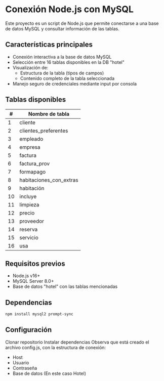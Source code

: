 # Conexión Node.js con MySQL

Este proyecto es un script de Node.js que permite conectarse a una base de datos MySQL y consultar información de las tablas.

## Características principales

- Conexión interactiva a la base de datos MySQL
- Selección entre 16 tablas disponibles en la DB "hotel"
- Visualización de:
  - Estructura de la tabla (tipos de campos)
  - Contenido completo de la tabla seleccionada
- Manejo seguro de credenciales mediante input por consola

## Tablas disponibles

| #  | Nombre de tabla           |
|----|---------------------------|
| 1  | cliente                   |
| 2  | clientes_preferentes      |
| 3  | empleado                  |
| 4  | empresa                   |
| 5  | factura                   |
| 6  | factura_prov              |
| 7  | formapago                 |
| 8  | habitaciones_con_extras   |
| 9  | habitación                |
| 10 | incluye                   |
| 11 | limpieza                  |
| 12 | precio                    |
| 13 | proveedor                 |
| 14 | reserva                   |
| 15 | servicio                  |
| 16 | usa                       |

## Requisitos previos

- Node.js v16+
- MySQL Server 8.0+
- Base de datos "hotel" con las tablas mencionadas

## Dependencias

```bash
npm install mysql2 prompt-sync
```
## Configuración
Clonar repositorio
Instalar dependencias
Observa que está creado el archivo config.js, con la estructura de conexión:
- Host
- Usuario
- Contraseña
- Base de datos (En este caso Hotel)
